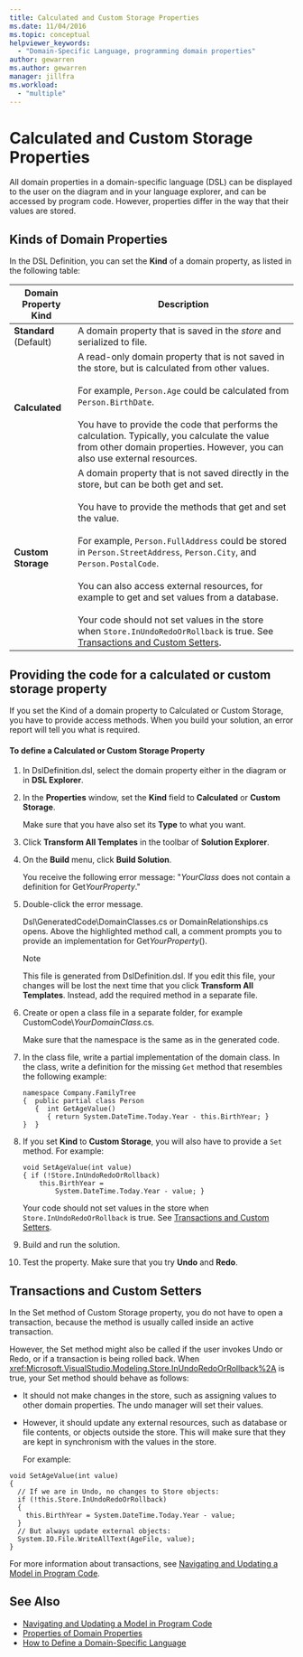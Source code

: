 ```yaml
---
title: Calculated and Custom Storage Properties
ms.date: 11/04/2016
ms.topic: conceptual
helpviewer_keywords:
  - "Domain-Specific Language, programming domain properties"
author: gewarren
ms.author: gewarren
manager: jillfra
ms.workload:
  - "multiple"
---
```

# Calculated and Custom Storage Properties
All domain properties in a domain-specific language (DSL) can be displayed to the user on the diagram and in your language explorer, and can be accessed by program code. However, properties differ in the way that their values are stored.

## Kinds of Domain Properties
 In the DSL Definition, you can set the **Kind** of a domain property, as listed in the following table:

|Domain Property Kind|Description|
|-|-|
|**Standard** (Default)|A domain property that is saved in the *store* and serialized to file.|
|**Calculated**|A read-only domain property that is not saved in the store, but is calculated from other values.<br /><br /> For example, `Person.Age` could be calculated from `Person.BirthDate`.<br /><br /> You have to provide the code that performs the calculation. Typically, you calculate the value from other domain properties. However, you can also use external resources.|
|**Custom Storage**|A domain property that is not saved directly in the store, but can be both get and set.<br /><br /> You have to provide the methods that get and set the value.<br /><br /> For example, `Person.FullAddress` could be stored in `Person.StreetAddress`, `Person.City`, and `Person.PostalCode`.<br /><br /> You can also access external resources, for example to get and set values from a database.<br /><br /> Your code should not set values in the store when `Store.InUndoRedoOrRollback` is true. See [Transactions and Custom Setters](#setters).|

## Providing the code for a calculated or custom storage property
 If you set the Kind of a domain property to Calculated or Custom Storage, you have to provide access methods. When you build your solution, an error report will tell you what is required.

#### To define a Calculated or Custom Storage Property

1. In DslDefinition.dsl, select the domain property either in the diagram or in **DSL Explorer**.

2. In the **Properties** window, set the **Kind** field to **Calculated** or **Custom Storage**.

     Make sure that you have also set its **Type** to what you want.

3. Click **Transform All Templates** in the toolbar of **Solution Explorer**.

4. On the **Build** menu, click **Build Solution**.

     You receive the following error message: "*YourClass* does not contain a definition for Get*YourProperty*."

5. Double-click the error message.

     Dsl\GeneratedCode\DomainClasses.cs or DomainRelationships.cs opens. Above the highlighted method call, a comment prompts you to provide an implementation for Get*YourProperty*().

    > [!NOTE]
    >  This file is generated from DslDefinition.dsl. If you edit this file, your changes will be lost the next time that you click **Transform All Templates**. Instead, add the required method in a separate file.

6. Create or open a class file in a separate folder, for example CustomCode\\*YourDomainClass*.cs.

     Make sure that the namespace is the same as in the generated code.

7. In the class file, write a partial implementation of the domain class. In the class, write a definition for the missing `Get` method that resembles the following example:

    ```
    namespace Company.FamilyTree
    {  public partial class Person
       {  int GetAgeValue()
          { return System.DateTime.Today.Year - this.BirthYear; }
    }  }
    ```

8. If you set **Kind** to **Custom Storage**, you will also have to provide a `Set` method. For example:

    ```
    void SetAgeValue(int value)
    { if (!Store.InUndoRedoOrRollback)
        this.BirthYear =
            System.DateTime.Today.Year - value; }
    ```

     Your code should not set values in the store when `Store.InUndoRedoOrRollback` is true. See [Transactions and Custom Setters](#setters).

9. Build and run the solution.

10. Test the property. Make sure that you try **Undo** and **Redo**.

##  <a name="setters"></a> Transactions and Custom Setters
 In the Set method of Custom Storage property, you do not have to open a transaction, because the method is usually called inside an active transaction.

 However, the Set method might also be called if the user invokes Undo or Redo, or if a transaction is being rolled back. When <xref:Microsoft.VisualStudio.Modeling.Store.InUndoRedoOrRollback%2A> is true, your Set method should behave as follows:

- It should not make changes in the store, such as assigning values to other domain properties. The undo manager will set their values.

- However, it should update any external resources, such as database or file contents, or objects outside the store. This will make sure that they are kept in synchronism with the values in the store.

  For example:

```
void SetAgeValue(int value)
{
  // If we are in Undo, no changes to Store objects:
  if (!this.Store.InUndoRedoOrRollback)
  {
    this.BirthYear = System.DateTime.Today.Year - value;
  }
  // But always update external objects:
  System.IO.File.WriteAllText(AgeFile, value);
}
```

 For more information about transactions, see [Navigating and Updating a Model in Program Code](../modeling/navigating-and-updating-a-model-in-program-code.md).

## See Also

- [Navigating and Updating a Model in Program Code](../modeling/navigating-and-updating-a-model-in-program-code.md)
- [Properties of Domain Properties](../modeling/properties-of-domain-properties.md)
- [How to Define a Domain-Specific Language](../modeling/how-to-define-a-domain-specific-language.md)